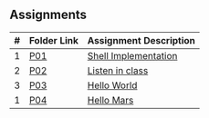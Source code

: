 ##  Assignments

|  #  | Folder Link                            | Assignment Description                               |
| :-: | -------------------------------------- | ---------------------------------------------------- |
|  1  | [P01](./FakeAssignments/A01/README.md) | [Shell Implementation ](./FakeAssignments/A01/README.md) |
|  2  | [P02](./FakeAssignments/A02/README.md) | [Listen in class ](./FakeAssignments/A02/README.md)  |
|  3  | [P03](./FakeAssignments/P01/README.md) | [Hello World ](./FakeAssignments/P01/README.md)      |
|  1  | [P04](./FakeAssignments/P02/README.md) | [Hello Mars ](./FakeAssignments/P02/README.md)       |